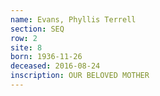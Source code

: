 ```yaml
---
name: Evans, Phyllis Terrell
section: SEQ
row: 2
site: 8
born: 1936-11-26
deceased: 2016-08-24
inscription: OUR BELOVED MOTHER
---
```

